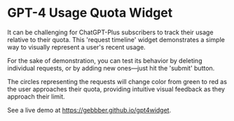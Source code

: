 # GPT-4 Usage Quota Widget

It can be challenging for ChatGPT-Plus subscribers to track their usage relative to
their quota. This 'request timeline' widget demonstrates a simple way to visually
represent a user's recent usage.

For the sake of demonstration, you can test its behavior by deleting individual
requests, or by adding new ones&mdash;just hit the 'submit' button.

The circles representing the requests will change color from green to red as the
user approaches their quota, providing intuitive visual feedback as they approach
their limit.

See a live demo at <https://gebbber.github.io/gpt4widget>.
